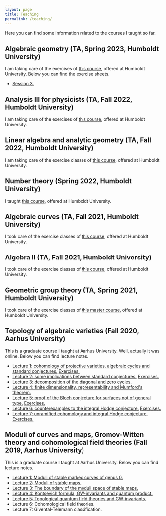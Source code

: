 ```yaml
---
layout: page
title: Teaching
permalink: /teaching/
---
```

Here you can find some information related to the courses I taught so far.

## Algebraic geometry (TA, Spring 2023, Humboldt University)

I am taking care of the exercises of [this course](http://www-irm.mathematik.hu-berlin.de/~farkas/teaching/alggeom23/index.html), offered at Humboldt University. Below you can find the exercise sheets.

- [Session 3.](AG23/AG_exercises_3.pdf)


## Analysis III for physicists (TA, Fall 2022, Humboldt University)

I am taking care of the exercises of [this course](https://agnes.hu-berlin.de/lupo/rds?state=verpublish&status=init&vmfile=no&publishid=199909&moduleCall=webInfo&publishConfFile=webInfo&publishSubDir=veranstaltung), offered at Humboldt University.

## Linear algebra and analytic geometry (TA, Fall 2022, Humboldt University)

I am taking care of the exercise classes of [this course](https://agnes.hu-berlin.de/lupo/rds?state=verpublish&status=init&vmfile=no&publishid=195050&moduleCall=webInfo&publishConfFile=webInfo&publishSubDir=veranstaltung), offered at Humboldt University.

## Number theory (Spring 2022, Humboldt University)

I taught [this course](https://agnes.hu-berlin.de/lupo/rds?state=verpublish&status=init&vmfile=no&publishid=188628&moduleCall=webInfo&publishConfFile=webInfo&publishSubDir=veranstaltung), offered at Humboldt University.

## Algebraic curves (TA, Fall 2021, Humboldt University)

I took care of the exercise classes of [this course](https://agnes.hu-berlin.de/lupo/rds?state=verpublish&status=init&vmfile=no&publishid=188756&moduleCall=webInfo&publishConfFile=webInfo&publishSubDir=veranstaltung), offered at Humboldt University.

## Algebra II (TA, Fall 2021, Humboldt University)

I took care of the exercise classes of [this course](https://agnes.hu-berlin.de/lupo/rds?state=verpublish&status=init&vmfile=no&moduleCall=webInfo&publishConfFile=webInfo&publishSubDir=veranstaltung&veranstaltung.veranstid=184618), offered at Humboldt University.

## Geometric group theory (TA, Spring 2021, Humboldt University)

I took care of the exercise classes of [this master course](https://agnes.hu-berlin.de/lupo/rds;jsessionid=699B1985270B9C4540D4CD852EFA4D77.detritus_reserve?state=verpublish&status=init&vmfile=no&moduleCall=webInfo&publishConfFile=webInfo&publishSubDir=veranstaltung&veranstaltung.veranstid=181414), offered at Humboldt University.

## Topology of algebraic varieties (Fall 2020, Aarhus University)

This is a graduate course I taught at Aarhus University. Well, actually it was online.
Below you can find lecture notes.

- [Lecture 1: cohomology of projective varieties, algebraic cycles and standard conjectures.](TopAlgVars/Lecture1.pdf) [Exercises.](TopAlgVars/Exercises1.pdf)
- [Lecture 2: some implications between standard conjectures.](TopAlgVars/Lecture2.pdf) [Exercises.](TopAlgVars/Exercises2.pdf)
- [Lecture 3: decomposition of the diagonal and zero cycles.](TopAlgVars/Lecture3.pdf)
- [Lecture 4: finite dimensionality, representability and Mumford's theorem.](TopAlgVars/Lecture4.pdf)
- [Lecture 5: proof of the Bloch conjecture for surfaces not of general type.](TopAlgVars/Lecture5.pdf) [Exercises.](TopAlgVars/Exercises5.pdf)
- [Lecture 6: counterexamples to the integral Hodge conjecture.](TopAlgVars/Lecture6.pdf) [Exercises.](TopAlgVars/Exercises6.pdf)
- [Lecture 7: unramified cohomology and integral Hodge conjecture.](TopAlgVars/Lecture7.pdf) [Exercises.](TopAlgVars/Exercises7.pdf)

## Moduli of curves and maps, Gromov-Witten theory and cohomological field theories (Fall 2019, Aarhus University)

This is a graduate course I taught at Aarhus University. Below you can find lecture notes.

- [Lecture 1: Moduli of stable marked curves of genus 0.](CohFT/Lecture1.pdf)
- [Lecture 2: Moduli of stable maps.](CohFT/Lecture2.pdf)
- [Lecture 3: The boundary of the moduli space of stable maps.](CohFT/Lecture3.pdf)
- [Lecture 4: Kontsevich formula, GW-invariants and quantum product.](CohFT/Lecture4.pdf)
- [Lecture 5: Topological quantum field theories and GW-invariants.](CohFT/Lecture5.pdf)
- Lecture 6: Cohomological field theories.
- Lecture 7: Givental-Telemann classification.
